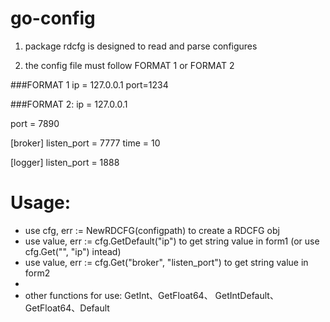 go-config
=========

1. package rdcfg is designed to read and parse configures

2. the config file must follow FORMAT 1 or FORMAT 2

###FORMAT 1
  ip =   127.0.0.1
  port=1234


###FORMAT 2:
   ip = 127.0.0.1

  port  =  7890

  [broker]
    listen_port = 7777
  time = 10

  [logger]
  listen_port = 1888

Usage:
=========================================
* use cfg, err := NewRDCFG(configpath) to create a RDCFG obj
* use value, err := cfg.GetDefault("ip") to get string value in form1 (or use cfg.Get("", "ip") intead)
* use value, err := cfg.Get("broker", "listen_port") to get string value in form2
*
* other functions for use: GetInt、GetFloat64、 GetIntDefault、GetFloat64、Default
